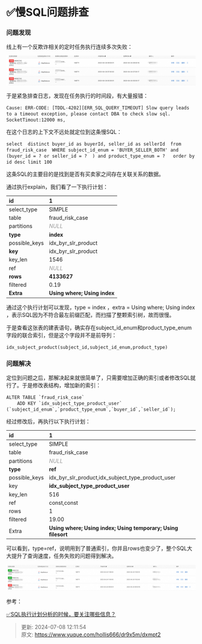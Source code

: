 # ✅慢SQL问题排查

### 问题发现


线上有一个反欺诈相关的定时任务执行连续多次失败：



![1682304911735-e83f4e3c-c29c-4b9c-a795-f0ac770af6e7.png](./img/sIURZyAbO_9ZE_HT/1682304911735-e83f4e3c-c29c-4b9c-a795-f0ac770af6e7-831034.png)



于是紧急排查日志，发现在任务执行的时间段，有大量报错：



```plain
Cause: ERR-CODE: [TDDL-4202][ERR_SQL_QUERY_TIMEOUT] Slow query leads to a timeout exception, please contact DBA to check slow sql. SocketTimout:12000 ms, 

```



在这个日志的上下文不远处就定位到这条慢SQL：



```plsql
select  distinct buyer_id as buyerId, seller_id as sellerId  from fraud_risk_case  WHERE subject_id_enum = 'BUYER_SELLER_BOTH' and (buyer_id = ? or seller_id = ?  ) and product_type_enum = ?   order by id desc limit 100
```



这条SQL的主要目的是找到是否有买卖家之间存在关联关系的数据。



通过执行explain，我们看了一下执行计划：

| id | 1 |
| :--- | :--- |
| select_type | SIMPLE |
| table | fraud_risk_case |
| partitions | _<font style="color:rgb(153, 153, 153);">NULL</font>_ |
| **type** | **index** |
| possible_keys | idx_byr_slr_product |
| **key** | idx_byr_slr_product |
| key_len | 1546 |
| ref | _<font style="color:rgb(153, 153, 153);">NULL</font>_ |
| **rows** | **4133627** |
| filtered | 0.19 |
| **Extra** | **Using where; Using index** |




通过这个执行计划可以发现，type = index ，extra = Using where; Using index ，表示SQL因为不符合最左前缀匹配，而扫描了整颗索引树，故而很慢。



于是查看这张表的建表语句，确实存在subject_id_enum和product_type_enum字段的联合索引，但是这个字段并不是前导列：



```plsql
idx_subject_product(subject_id,subject_id_enum,product_type)
```



### 问题解决


定位到问题之后，那解决起来就很简单了，只需要增加正确的索引或者修改SQL就行了。于是修改表结构，增加新的索引：

	

```plsql
ALTER TABLE `fraud_risk_case`
	ADD KEY `idx_subject_type_product_user` (`subject_id_enum`,`product_type_enum`,`buyer_id`,`seller_id`);
```



经过修改后，再执行以下执行计划：



| id | 1 |
| :--- | :--- |
| select_type | SIMPLE |
| table | fraud_risk_case |
| partitions | _<font style="color:rgb(153, 153, 153);">NULL</font>_ |
| **type** | **ref** |
| possible_keys | idx_byr_slr_product,idx_subject_type_product_user |
| key | **idx_subject_type_product_user** |
| key_len | 516 |
| ref | const,const |
| rows | 1 |
| filtered | 19.00 |
| Extra | **Using where; Using index; Using temporary; Using filesort** |




可以看到，type=ref，说明用到了普通索引，你并且rows也变少了，整个SQL大大提升了查询速度，任务失败的问题得到解决。



![1682305893774-e6a8ad32-4687-4a5c-8925-491cb931e06d.png](./img/sIURZyAbO_9ZE_HT/1682305893774-e6a8ad32-4687-4a5c-8925-491cb931e06d-057842.png)







参考：



[✅SQL执行计划分析的时候，要关注哪些信息？](https://www.yuque.com/hollis666/dr9x5m/fho0bamf4qpcril5)



> 更新: 2024-07-08 12:11:54  
> 原文: <https://www.yuque.com/hollis666/dr9x5m/dxmpt2>